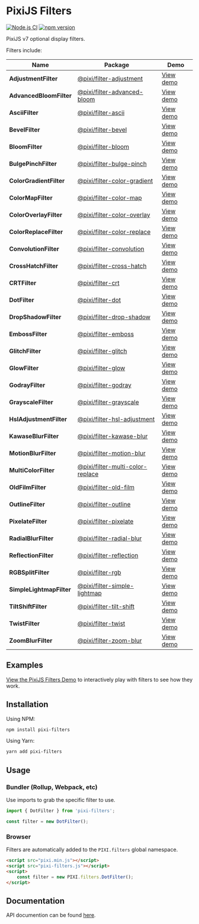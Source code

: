 # PixiJS Filters

[![Node.js CI](https://github.com/pixijs/filters/workflows/Node.js%20CI/badge.svg)](https://github.com/pixi.js/pixi-filters/actions?query=workflow%3A%22Node.js+CI%22) [![npm version](https://badge.fury.io/js/pixi-filters.svg)](https://badge.fury.io/js/pixi-filters)

PixiJS v7 optional display filters.

Filters include:

| Name                     | Package                                                                                            | Demo                                                                                           |
|--------------------------|----------------------------------------------------------------------------------------------------|------------------------------------------------------------------------------------------------|
| **AdjustmentFilter**     | [@pixi/filter-adjustment](https://www.npmjs.com/package/@pixi/filter-adjustment)                   | [View demo](https://filters.pixijs.download/main/demo/index.html?enabled=AdjustmentFilter)     |
| **AdvancedBloomFilter**  | [@pixi/filter-advanced-bloom](https://www.npmjs.com/package/@pixi/filter-advanced-bloom)           | [View demo](https://filters.pixijs.download/main/demo/index.html?enabled=AdvancedBloomFilter)  |
| **AsciiFilter**          | [@pixi/filter-ascii](https://www.npmjs.com/package/@pixi/filter-ascii)                             | [View demo](https://filters.pixijs.download/main/demo/index.html?enabled=AsciiFilter)          |
| **BevelFilter**          | [@pixi/filter-bevel](https://www.npmjs.com/package/@pixi/filter-bevel)                             | [View demo](https://filters.pixijs.download/main/demo/index.html?enabled=BevelFilter)          |
| **BloomFilter**          | [@pixi/filter-bloom](https://www.npmjs.com/package/@pixi/filter-bloom)                             | [View demo](https://filters.pixijs.download/main/demo/index.html?enabled=BloomFilter)          |
| **BulgePinchFilter**     | [@pixi/filter-bulge-pinch](https://www.npmjs.com/package/@pixi/filter-bulge-pinch)                 | [View demo](https://filters.pixijs.download/main/demo/index.html?enabled=BulgePinchFilter)     |
| **ColorGradientFilter**  | [@pixi/filter-color-gradient](https://www.npmjs.com/package/@pixi/filter-color-gradient)           | [View demo](https://filters.pixijs.download/main/demo/index.html?enabled=ColorGradientFilter)  |
| **ColorMapFilter**       | [@pixi/filter-color-map](https://www.npmjs.com/package/@pixi/filter-color-map)                     | [View demo](https://filters.pixijs.download/main/demo/index.html?enabled=ColorMapFilter)       |
| **ColorOverlayFilter**   | [@pixi/filter-color-overlay](https://www.npmjs.com/package/@pixi/filter-color-overlay)             | [View demo](https://filters.pixijs.download/main/demo/index.html?enabled=ColorOverlayFilter)   |
| **ColorReplaceFilter**   | [@pixi/filter-color-replace](https://www.npmjs.com/package/@pixi/filter-color-replace)             | [View demo](https://filters.pixijs.download/main/demo/index.html?enabled=ColorReplaceFilter)   |
| **ConvolutionFilter**    | [@pixi/filter-convolution](https://www.npmjs.com/package/@pixi/filter-convolution)                 | [View demo](https://filters.pixijs.download/main/demo/index.html?enabled=ConvolutionFilter)    |
| **CrossHatchFilter**     | [@pixi/filter-cross-hatch](https://www.npmjs.com/package/@pixi/filter-cross-hatch)                 | [View demo](https://filters.pixijs.download/main/demo/index.html?enabled=CrossHatchFilter)     |
| **CRTFilter**            | [@pixi/filter-crt](https://www.npmjs.com/package/@pixi/filter-crt)                                 | [View demo](https://filters.pixijs.download/main/demo/index.html?enabled=CRTFilter)            |
| **DotFilter**            | [@pixi/filter-dot](https://www.npmjs.com/package/@pixi/filter-dot)                                 | [View demo](https://filters.pixijs.download/main/demo/index.html?enabled=DotFilter)            |
| **DropShadowFilter**     | [@pixi/filter-drop-shadow](https://www.npmjs.com/package/@pixi/filter-drop-shadow)                 | [View demo](https://filters.pixijs.download/main/demo/index.html?enabled=DropShadowFilter)     |
| **EmbossFilter**         | [@pixi/filter-emboss](https://www.npmjs.com/package/@pixi/filter-emboss)                           | [View demo](https://filters.pixijs.download/main/demo/index.html?enabled=EmbossFilter)         |
| **GlitchFilter**         | [@pixi/filter-glitch](https://www.npmjs.com/package/@pixi/filter-glitch)                           | [View demo](https://filters.pixijs.download/main/demo/index.html?enabled=GlitchFilter)         |
| **GlowFilter**           | [@pixi/filter-glow](https://www.npmjs.com/package/@pixi/filter-glow)                               | [View demo](https://filters.pixijs.download/main/demo/index.html?enabled=GlowFilter)           |
| **GodrayFilter**         | [@pixi/filter-godray](https://www.npmjs.com/package/@pixi/filter-godray)                           | [View demo](https://filters.pixijs.download/main/demo/index.html?enabled=GodrayFilter)         |
| **GrayscaleFilter**      | [@pixi/filter-grayscale](https://www.npmjs.com/package/@pixi/filter-grayscale)                     | [View demo](https://filters.pixijs.download/main/demo/index.html?enabled=GrayscaleFilter)      |
| **HslAdjustmentFilter**    | [@pixi/filter-hsl-adjustment](https://www.npmjs.com/package/@pixi/filter-hsl-adjustment)           | [View demo](https://filters.pixijs.download/main/demo/index.html?enabled=HslAdjustmentFilter)    |
| **KawaseBlurFilter**     | [@pixi/filter-kawase-blur](https://www.npmjs.com/package/@pixi/filter-kawase-blur)                 | [View demo](https://filters.pixijs.download/main/demo/index.html?enabled=KawaseBlurFilter)     |
| **MotionBlurFilter**     | [@pixi/filter-motion-blur](https://www.npmjs.com/package/@pixi/filter-motion-blur)                 | [View demo](https://filters.pixijs.download/main/demo/index.html?enabled=MotionBlurFilter)     |
| **MultiColorFilter**     | [@pixi/filter-multi-color-replace](https://www.npmjs.com/package/@pixi/filter-multi-color-replace) | [View demo](https://filters.pixijs.download/main/demo/index.html?enabled=MultiColorFilter)     |
| **OldFilmFilter**        | [@pixi/filter-old-film](https://www.npmjs.com/package/@pixi/filter-old-film)                       | [View demo](https://filters.pixijs.download/main/demo/index.html?enabled=OldFilmFilter)        |
| **OutlineFilter**        | [@pixi/filter-outline](https://www.npmjs.com/package/@pixi/filter-outline)                         | [View demo](https://filters.pixijs.download/main/demo/index.html?enabled=OutlineFilter)        |
| **PixelateFilter**       | [@pixi/filter-pixelate](https://www.npmjs.com/package/@pixi/filter-pixelate)                       | [View demo](https://filters.pixijs.download/main/demo/index.html?enabled=PixelateFilter)       |
| **RadialBlurFilter**     | [@pixi/filter-radial-blur](https://www.npmjs.com/package/@pixi/filter-radial-blur)                 | [View demo](https://filters.pixijs.download/main/demo/index.html?enabled=RadialBlurFilter)     |
| **ReflectionFilter**     | [@pixi/filter-reflection](https://www.npmjs.com/package/@pixi/filter-reflection)                   | [View demo](https://filters.pixijs.download/main/demo/index.html?enabled=ReflectionFilter)     |
| **RGBSplitFilter**       | [@pixi/filter-rgb](https://www.npmjs.com/package/@pixi/filter-rgb)                                 | [View demo](https://filters.pixijs.download/main/demo/index.html?enabled=RGBSplitFilter)       |
| **SimpleLightmapFilter** | [@pixi/filter-simple-lightmap](https://www.npmjs.com/package/@pixi/filter-simple-lightmap)         | [View demo](https://filters.pixijs.download/main/demo/index.html?enabled=SimpleLightmapFilter) |
| **TiltShiftFilter**      | [@pixi/filter-tilt-shift](https://www.npmjs.com/package/@pixi/filter-tilt-shift)                   | [View demo](https://filters.pixijs.download/main/demo/index.html?enabled=TiltShiftFilter)      |
| **TwistFilter**          | [@pixi/filter-twist](https://www.npmjs.com/package/@pixi/filter-twist)                             | [View demo](https://filters.pixijs.download/main/demo/index.html?enabled=TwistFilter)          |
| **ZoomBlurFilter**       | [@pixi/filter-zoom-blur](https://www.npmjs.com/package/@pixi/filter-zoom-blur)                     | [View demo](https://filters.pixijs.download/main/demo/index.html?enabled=ZoomBlurFilter)       |

## Examples

[View the PixiJS Filters Demo](https://pixijs.io/filters/tools/demo/) to interactively play with filters to see how they work.

## Installation

Using NPM:

```bash
npm install pixi-filters
```

Using Yarn:
```bash
yarn add pixi-filters
```

## Usage

### Bundler (Rollup, Webpack, etc)

Use imports to grab the specific filter to use. 

```js
import { DotFilter } from 'pixi-filters';

const filter = new DotFilter();
```

### Browser

Filters are automatically added to the `PIXI.filters` global namespace.

```html
<script src="pixi.min.js"></script>
<script src="pixi-filters.js"></script>
<script>
    const filter = new PIXI.filters.DotFilter();
</script>
```

## Documentation

API documention can be found [here](http://pixijs.github.io/pixi-filters/docs/).
